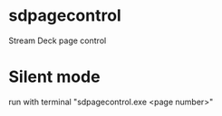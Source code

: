# sdpagecontrol
Stream Deck page control

# Silent mode
run with terminal "sdpagecontrol.exe \<page number\>"
